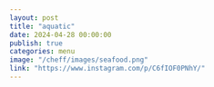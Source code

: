 ```yaml
---
layout: post
title: "aquatic"
date: 2024-04-28 00:00:00
publish: true
categories: menu
image: "/cheff/images/seafood.png"
link: "https://www.instagram.com/p/C6fIOF0PNhY/"
---
```

